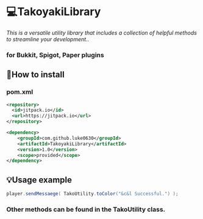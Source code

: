 #  	:computer:TakoyakiLibrary
*This is a versatile utility library that includes a collection of helpful methods to streamline your development..*
### for Bukkit, Spigot, Paper plugins

## 🍎How to install 
### pom.xml
```xml
<repository>
  <id>jitpack.io</id>
  <url>https://jitpack.io</url>
</repository>
```
```xml
<dependency>
    <groupId>com.github.luke0630</groupId>
    <artifactId>TakoyakiLibrary</artifactId>
    <version>1.0</version>
    <scope>provided</scope>
</dependency>
```

## :bulb:Usage example

```java
player.sendMessaege( TakoUtility.toColor("&c&l Successful.") );
```

### Other methods can be found in the TakoUtility class.
